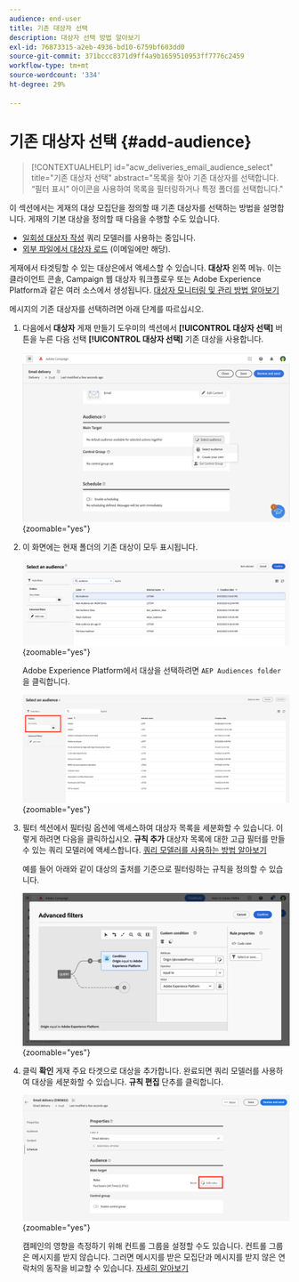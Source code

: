 ```yaml
---
audience: end-user
title: 기존 대상자 선택
description: 대상자 선택 방법 알아보기
exl-id: 76873315-a2eb-4936-bd10-6759bf603dd0
source-git-commit: 371bccc8371d9ff4a9b1659510953ff7776c2459
workflow-type: tm+mt
source-wordcount: '334'
ht-degree: 29%

---
```



# 기존 대상자 선택 {#add-audience}

>[!CONTEXTUALHELP]
>id="acw_deliveries_email_audience_select"
>title="기존 대상자 선택"
>abstract="목록을 찾아 기존 대상자를 선택합니다. “필터 표시” 아이콘을 사용하여 목록을 필터링하거나 특정 폴더를 선택합니다."

이 섹션에서는 게재의 대상 모집단을 정의할 때 기존 대상자를 선택하는 방법을 설명합니다. 게재의 기본 대상을 정의할 때 다음을 수행할 수도 있습니다.

* [일회성 대상자 작성](one-time-audience.md) 쿼리 모델러를 사용하는 중입니다.
* [외부 파일에서 대상자 로드](file-audience.md) (이메일에만 해당).

게재에서 타겟팅할 수 있는 대상은에서 액세스할 수 있습니다. **대상자** 왼쪽 메뉴. 이는 클라이언트 콘솔, Campaign 웹 대상자 워크플로우 또는 Adobe Experience Platform과 같은 여러 소스에서 생성됩니다. [대상자 모니터링 및 관리 방법 알아보기](manage-audience.md)

메시지의 기존 대상자를 선택하려면 아래 단계를 따르십시오.

1. 다음에서 **대상자** 게재 만들기 도우미의 섹션에서 **[!UICONTROL 대상자 선택]** 버튼을 누른 다음 선택 **[!UICONTROL 대상자 선택]** 기존 대상을 사용합니다.

   ![](assets/create-audience.png){zoomable=&quot;yes&quot;}

1. 이 화면에는 현재 폴더의 기존 대상이 모두 표시됩니다.

   ![](assets/create-audience2.png){zoomable=&quot;yes&quot;}

   Adobe Experience Platform에서 대상을 선택하려면 `AEP Audiences folder` 을 클릭합니다.

   ![](assets/select-audience-folder.png){zoomable=&quot;yes&quot;}

1. 필터 섹션에서 필터링 옵션에 액세스하여 대상자 목록을 세분화할 수 있습니다. 이렇게 하려면 다음을 클릭하십시오. **규칙 추가** 대상자 목록에 대한 고급 필터를 만들 수 있는 쿼리 모델러에 액세스합니다. [쿼리 모델러를 사용하는 방법 알아보기](../query/query-modeler-overview.md)

   예를 들어 아래와 같이 대상의 출처를 기준으로 필터링하는 규칙을 정의할 수 있습니다.

   ![](assets/filter-on-aep-audience.png){zoomable=&quot;yes&quot;}

1. 클릭 **확인** 게재 주요 타겟으로 대상을 추가합니다. 완료되면 쿼리 모델러를 사용하여 대상을 세분화할 수 있습니다. **규칙 편집** 단추를 클릭합니다.

   ![](assets/refine-audience.png){zoomable=&quot;yes&quot;}

   캠페인의 영향을 측정하기 위해 컨트롤 그룹을 설정할 수도 있습니다. 컨트롤 그룹은 메시지를 받지 않습니다. 그러면 메시지를 받은 모집단과 메시지를 받지 않은 연락처의 동작을 비교할 수 있습니다. [자세히 알아보기](control-group.md)
